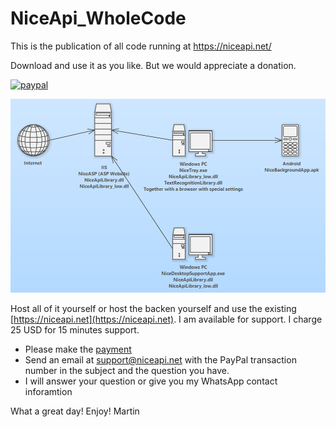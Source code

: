 # NiceApi_WholeCode
This is the publication of all code running at https://niceapi.net/

Download and use it as you like. But we would appreciate a donation.

[![paypal](https://www.paypalobjects.com/en_US/i/btn/btn_donateCC_LG.gif)](https://www.paypal.com/cgi-bin/webscr?cmd=_donations&business=payment%40niceapi.net)


![alt text](https://github.com/SupportAtNiceApiDotNet/NiceApi_WholeCode/blob/main/Nice.png?raw=true)


Host all of it yourself or host the backen yourself and use the existing [https://niceapi.net](https://niceapi.net). 
I am available for support. I charge 25 USD for 15 minutes support. 
* Please make the [payment](https://PayPal.me/NiceAPI/25usd)
* Send an email at support@niceapi.net with the PayPal transaction number in the subject and the question you have.
* I will answer your question or give you my WhatsApp contact inforamtion

What a great day!
Enjoy! Martin
